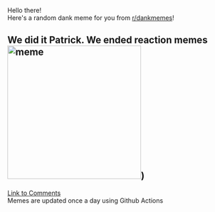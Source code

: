 Hello there! <br>Here's a random dank meme for you from [r/dankmemes](https://reddit.com/r/dankmemes)!<br>
## We did it Patrick. We ended reaction memes<br><img src="https://i.redd.it/juc8g1egxbi51.jpg" alt="meme" width="300"/>)<br>
[Link to Comments](https://reddit.com/r/dankmemes/comments/idtzaq/we_did_it_patrick_we_ended_reaction_memes/)<br>
Memes are updated once a day using Github Actions